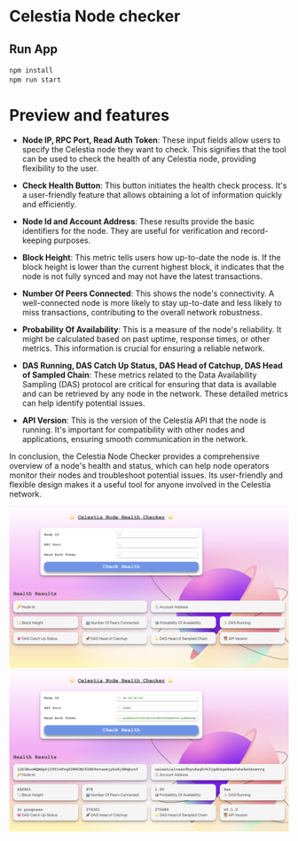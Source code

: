 # Celestia Node checker

## Run App
```bash
npm install
npm run start
```

# Preview and features

- **Node IP, RPC Port, Read Auth Token**: These input fields allow users to specify the Celestia node they want to check. This signifies that the tool can be used to check the health of any Celestia node, providing flexibility to the user.

- **Check Health Button**: This button initiates the health check process. It's a user-friendly feature that allows obtaining a lot of information quickly and efficiently.

- **Node Id and Account Address**: These results provide the basic identifiers for the node. They are useful for verification and record-keeping purposes.

- **Block Height**: This metric tells users how up-to-date the node is. If the block height is lower than the current highest block, it indicates that the node is not fully synced and may not have the latest transactions.

- **Number Of Peers Connected**: This shows the node's connectivity. A well-connected node is more likely to stay up-to-date and less likely to miss transactions, contributing to the overall network robustness.

- **Probability Of Availability**: This is a measure of the node's reliability. It might be calculated based on past uptime, response times, or other metrics. This information is crucial for ensuring a reliable network.

- **DAS Running, DAS Catch Up Status, DAS Head of Catchup, DAS Head of Sampled Chain**: These metrics related to the Data Availability Sampling (DAS) protocol are critical for ensuring that data is available and can be retrieved by any node in the network. These detailed metrics can help identify potential issues.

- **API Version**: This is the version of the Celestia API that the node is running. It's important for compatibility with other nodes and applications, ensuring smooth communication in the network.

In conclusion, the Celestia Node Checker provides a comprehensive overview of a node's health and status, which can help node operators monitor their nodes and troubleshoot potential issues. Its user-friendly and flexible design makes it a useful tool for anyone involved in the Celestia network.

![](images/before.png)
![](images/after.png)